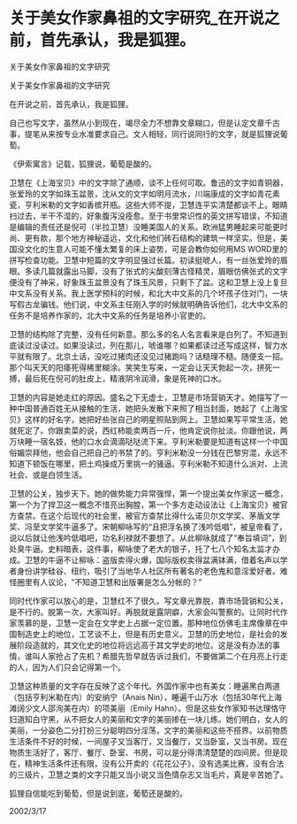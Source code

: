 # 关于美女作家鼻祖的文字研究_在开说之前，首先承认，我是狐狸。

关于美女作家鼻祖的文字研究

关于美女作家鼻祖的文字研究

在开说之前，首先承认，我是狐狸。

自己也写文字，虽然从小到现在，竭尽全力不想靠文章糊口，但是认定文章千古事，提笔从来按专业水准要求自己。文人相轻，同行说同行的文字，就是狐狸说葡萄。

《伊索寓言》记载，狐狸说，葡萄是酸的。

卫慧在《上海宝贝》中的文字除了通顺，谈不上任何可取。鲁迅的文字如青铜器，张爱玲的文字如珠玉盆景，沈从文的文字如明月流水，川端康成的文字如青花素瓷，亨利米勒的文字如香槟开瓶。这些大师不提，卫慧连平实清楚都谈不上。眼睛扫过去，半干不湿的，好象腹泻没痊愈。至于书里常识性的英文拼写错误，不知道是编辑的责任还是倪可（半拉卫慧）没睡美国人的关系。欧洲猛男睡起来可能更时尚、更有款，那个地方神秘遥远，文化和他们砖石结构的建筑一样坚实。但是，美国没文化的生意人可能不懂太繁复的床上姿势，可是会教你如何用MS WORD里的拼写检查功能。卫慧中短篇的文字明显强过长篇。初读挺唬人，有一丝张爱玲的眉眼。多读几篇就露出马脚，没有了张式的尖酸刻薄古怪精灵，眉眼仿佛张式的文字便没有了神采，好象珠玉盆景没有了珠玉风景，只剩下了盆。这和卫慧上没上复旦中文系没有关系。我上医学预科的时候，和北大中文系的几个坏孩子住对门，一块写假古龙骗钱。他们说，中文系主任刚入学的时候就明确告诉他们，北大中文系的任务不是培养作家的，北大中文系的任务是培养小官吏的。

卫慧的结构除了完整，没有任何新意。那么多的名人名言看来是白列了。不知道到底读过没读过。如果没读过，列在那儿，唬谁哪？如果都读过还写成这样，智力水平就有限了。北京土话，没吃过猪肉还没见过猪跑吗？话糙理不糙。随便支一招。那个叫天天的阳痿死得稀里糊涂。笑笑生写来，一定会让天天勃起一次，拼死一搏，最后死在倪可的肚皮上，精液阴冷润滑，象是死神的口水。

卫慧的内容是她走红的原因。盛名之下无虚士，卫慧是市场营销天才。她描写了一种中国普通百姓无从接触的生活，她把头发散下来照了相当封面，她起了《上海宝贝》这样的好名字，她把好些张自己的明星照贴到网上。卫慧如果写平常生活，她就死定了。你跟卖菜的说，西红柿能卖两百一斤，他肯定说你扯淡。你跟他说，两万块睡一宿名妓，他的口水会滴滴哒哒流下来。亨利米勒要是知道有这样一个中国俗媚崇拜他，他会自己把自己的书禁了的。亨利米勒没一分钱在巴黎穷混，永远不知道下顿饭在哪里，把土鸡操成万里挑一的骚逼。亨利米勒不知道什么派对、上流社会、或是白领生活。

卫慧的公关，独步天下。她的做势能力异常强悍，第一个提出美女作家这一概念，第一个为了捍卫这一概念不惜亮出胸膛，第一个多方走动设法让《上海宝贝》被官方查禁。在这个后现代的社会里，被官方查禁比得什么诺贝尔文学奖、茅盾文学奖、冯至文学奖牛逼多了。宋朝柳咏写的“且把浮名换了浅吟低唱”，被皇帝看了，说以后就让他浅吟低唱吧，功名利禄就不要想了。从此柳咏就成了“奉旨填词”，到处臭牛逼。史料暗表，这件事，柳咏使了老大的银子，托了七八个知名太监才办成。卫慧的牛逼不让柳咏：盗版卖得火爆，国际版权卖得盆满钵满，借着名声以学者身份讲学硅谷、纽约，吸引了当地华人社区所有著名的老色鬼和意淫爱好者。难怪圈里有人议论，“不知道卫慧和出版署是怎么分帐的？”

同时代作家可以放心的是，卫慧红不了很久。写文章光靠脱，靠市场营销和公关，是不行的。脱第一次，大家叫好。再脱就是露阴癖，大家会叫警察的。让同时代作家羡慕的是，卫慧一定会在文学史上占据一定位置。那种地位仿佛毛主席像章在中国制造史上的地位，工艺谈不上，但是有历史意义。卫慧的历史地位，是社会的发展阶段造就的，其文化史的地位将远远高于其文学史的地位。这是没有办法的事情，谁叫人家抢占了先机？希腊先哲早就告诉过我们，不要做第二个在月亮上行走的人，因为人们只会记得第一个。

卫慧这种质量的文字存在反映了这个年代。外国作家中也有美女：睡遍黑白两道（包括亨利米勒在内）的安纳宁（Anais Nin），睡遍千山万水（包括30年代上海滩阔少文人邵洵美在内）的项美丽（Emily Hahn）。但是这些女作家知书达理恪守妇道知白守黑，从不把女人的美丽和文字的美丽掺在一块儿练。她们明白，女人的美丽，一分姿色二分打扮三分聪明四分淫荡，文字的美丽和这些不搭界。以前物质生活条件不好的时候，一间屋子又当客厅，又当餐厅，又当卧室，又当书房。现在物质生活好了，客厅、餐厅、卧室、书房，可以是分得清清楚楚的四间房。但是现在，精神生活条件还有限，没有公开卖的《花花公子》，没有选美比赛，没有合法的三级片，卫慧之类的文字只能又当小说又当色情杂志又当毛片，真是辛苦她了。

狐狸自信能吃到葡萄，但是说到底，葡萄还是酸的。

2002/3/17